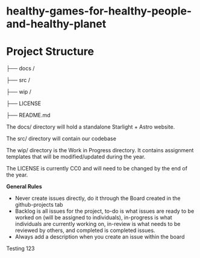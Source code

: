 # healthy-games-for-healthy-people-and-healthy-planet
# Project Structure


├── docs /

├── src /

├── wip /

├── LICENSE

├── README.md


The docs/ directory will hold a standalone Starlight + Astro website.

The src/ directory will contain our codebase

The wip/ directory is the Work in Progress directory. It contains assignment templates that will be modified/updated during the year. 

The LICENSE is currently CC0 and will need to be changed by the end of the year.

**General Rules**
- Never create issues directly, do it through the Board created in the github-projects tab
- Backlog is all issues for the project, to-do is what issues are ready to be worked on (will be assigned to individuals), in-progress is what individuals are currently working on, in-review is what needs to be reviewed by others, and completed is completed issues.
- Always add a description when you create an issue within the board


Testing 123